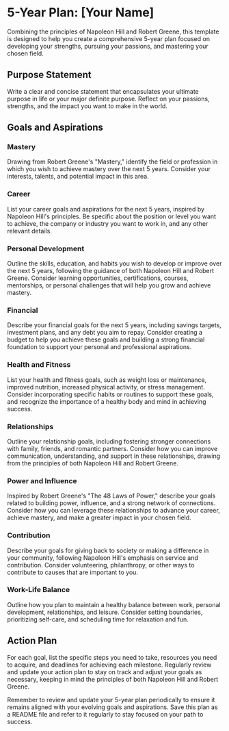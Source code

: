 # 5-Year Plan: [Your Name]

Combining the principles of Napoleon Hill and Robert Greene, this template is designed to help you create a comprehensive 5-year plan focused on developing your strengths, pursuing your passions, and mastering your chosen field.

## Purpose Statement
Write a clear and concise statement that encapsulates your ultimate purpose in life or your major definite purpose. Reflect on your passions, strengths, and the impact you want to make in the world.

## Goals and Aspirations

### Mastery
Drawing from Robert Greene's "Mastery," identify the field or profession in which you wish to achieve mastery over the next 5 years. Consider your interests, talents, and potential impact in this area.

### Career
List your career goals and aspirations for the next 5 years, inspired by Napoleon Hill's principles. Be specific about the position or level you want to achieve, the company or industry you want to work in, and any other relevant details.

### Personal Development
Outline the skills, education, and habits you wish to develop or improve over the next 5 years, following the guidance of both Napoleon Hill and Robert Greene. Consider learning opportunities, certifications, courses, mentorships, or personal challenges that will help you grow and achieve mastery.

### Financial
Describe your financial goals for the next 5 years, including savings targets, investment plans, and any debt you aim to repay. Consider creating a budget to help you achieve these goals and building a strong financial foundation to support your personal and professional aspirations.

### Health and Fitness
List your health and fitness goals, such as weight loss or maintenance, improved nutrition, increased physical activity, or stress management. Consider incorporating specific habits or routines to support these goals, and recognize the importance of a healthy body and mind in achieving success.

### Relationships
Outline your relationship goals, including fostering stronger connections with family, friends, and romantic partners. Consider how you can improve communication, understanding, and support in these relationships, drawing from the principles of both Napoleon Hill and Robert Greene.

### Power and Influence
Inspired by Robert Greene's "The 48 Laws of Power," describe your goals related to building power, influence, and a strong network of connections. Consider how you can leverage these relationships to advance your career, achieve mastery, and make a greater impact in your chosen field.

### Contribution
Describe your goals for giving back to society or making a difference in your community, following Napoleon Hill's emphasis on service and contribution. Consider volunteering, philanthropy, or other ways to contribute to causes that are important to you.

### Work-Life Balance
Outline how you plan to maintain a healthy balance between work, personal development, relationships, and leisure. Consider setting boundaries, prioritizing self-care, and scheduling time for relaxation and fun.

## Action Plan
For each goal, list the specific steps you need to take, resources you need to acquire, and deadlines for achieving each milestone. Regularly review and update your action plan to stay on track and adjust your goals as necessary, keeping in mind the principles of both Napoleon Hill and Robert Greene.

Remember to review and update your 5-year plan periodically to ensure it remains aligned with your evolving goals and aspirations. Save this plan as a README file and refer to it regularly to stay focused on your path to success.
